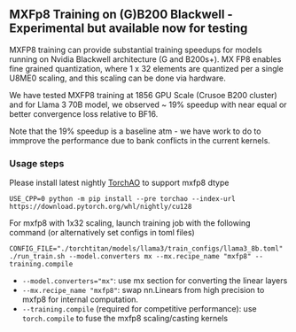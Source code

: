 ## MXFp8 Training on (G)B200 Blackwell - Experimental but available now for testing

MXFP8 training can provide substantial training speedups for models running on Nvidia Blackwell architecture (G and B200s+).  MX FP8 enables fine grained quantization, where 1 x 32 elements are quantized per a single U8ME0 scaling, and this scaling can be done via hardware.

We have tested MXFP8 training at 1856 GPU Scale (Crusoe B200 cluster) and for Llama 3 70B model, we observed ~ 19% speedup with near equal or better convergence loss relative to BF16.

Note that the 19% speedup is a baseline atm - we have work to do to immprove the performance due to bank conflicts in the current kernels.


### Usage steps

Please install latest nightly [TorchAO](https://github.com/pytorch/ao/tree/main/torchao/float8) to support mxfp8 dtype
```
USE_CPP=0 python -m pip install --pre torchao --index-url https://download.pytorch.org/whl/nightly/cu128
```

For mxfp8 with 1x32 scaling, launch training job with the following command (or alternatively set configs in toml files)
```
CONFIG_FILE="./torchtitan/models/llama3/train_configs/llama3_8b.toml" ./run_train.sh --model.converters mx --mx.recipe_name "mxfp8" --training.compile
```
* `--model.converters="mx"`: use mx section for converting the linear layers
* `--mx.recipe_name "mxfp8"`: swap nn.Linears from high precision to mxfp8 for internal computation.
* `--training.compile` (required for competitive performance): use `torch.compile` to fuse the mxfp8 scaling/casting kernels
